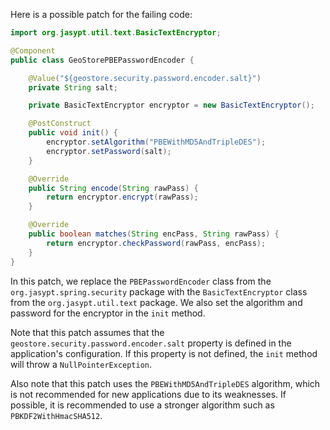 Here is a possible patch for the failing code:

```java
import org.jasypt.util.text.BasicTextEncryptor;

@Component
public class GeoStorePBEPasswordEncoder {

    @Value("${geostore.security.password.encoder.salt}")
    private String salt;

    private BasicTextEncryptor encryptor = new BasicTextEncryptor();

    @PostConstruct
    public void init() {
        encryptor.setAlgorithm("PBEWithMD5AndTripleDES");
        encryptor.setPassword(salt);
    }

    @Override
    public String encode(String rawPass) {
        return encryptor.encrypt(rawPass);
    }

    @Override
    public boolean matches(String encPass, String rawPass) {
        return encryptor.checkPassword(rawPass, encPass);
    }
}
```

In this patch, we replace the `PBEPasswordEncoder` class from the `org.jasypt.spring.security` package with the `BasicTextEncryptor` class from the `org.jasypt.util.text` package. We also set the algorithm and password for the encryptor in the `init` method.

Note that this patch assumes that the `geostore.security.password.encoder.salt` property is defined in the application's configuration. If this property is not defined, the `init` method will throw a `NullPointerException`.

Also note that this patch uses the `PBEWithMD5AndTripleDES` algorithm, which is not recommended for new applications due to its weaknesses. If possible, it is recommended to use a stronger algorithm such as `PBKDF2WithHmacSHA512`.